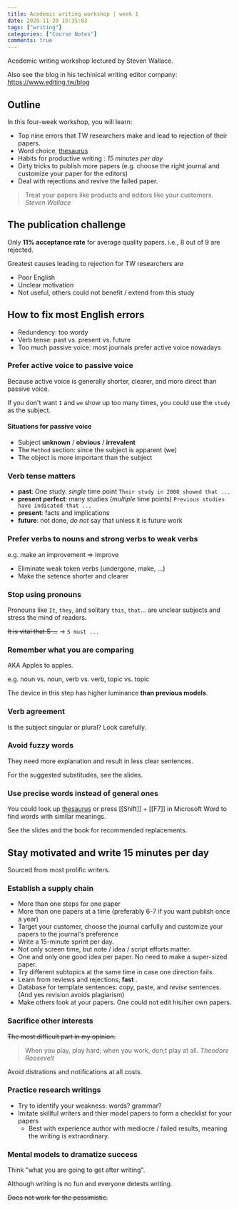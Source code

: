 ```yaml
---
title: Acedemic writing workshop | week 1
date: 2020-11-20 15:35:03
tags: ["writing"]
categories: ["Course Notes"]
comments: true
---
```


Acedemic writing workshop lectured by Steven Wallace.

Also see the blog in his techinical writing editor company: <https://www.editing.tw/blog>

<!--more-->

## Outline

In this four-week workshop, you will learn:
- Top nine errors that TW researchers make and lead to rejection of their papers.
- Word choice, [thesaurus](https://www.thesaurus.com/)
- Habits for productive writing : *15 minutes per day*
- Dirty tricks to publish more papers (e.g. choose the right journal and customize your paper for the editors)
- Deal with rejections and revive the failed paper.

> Treat your papers like products and editors like your customers. <cite> Steven Wallace </cite>

## The publication challenge

Only **11% acceptance rate** for average quality papers. i.e., 8 out of 9 are rejected.

Greatest causes leading to rejection for TW researchers are

- Poor English
- Unclear motivation
- Not useful, others could not benefit / extend from this study

## How to fix most English errors

- Redundency: too wordy
- Verb tense: past vs. present vs. future
- Too much passive voice: most journals prefer active voice nowadays

### Prefer active voice to passive voice

Because active voice is generally shorter, clearer, and more direct than passive voice.

If you don't want `I` and `we` show up too many times, you could use the `study` as the subject.

#### Situations for passive voice

- Subject **unknown** / **obvious** / **irrevalent**
- The `Method` section: since the subject is apparent (we)
- The object is more important than the subject

### Verb tense matters

- **past**: One study. *single* time point `Their study in 2000 showed that ...`
- **present perfect**: many studies (*multiple* time points) `Previous studies have indicated that ...`
- **present**: facts and implications
- **future**: not done, *do not* say that unless it is future work

### Prefer verbs to nouns and strong verbs to weak verbs

e.g. make an improvement => improve

- Eliminate weak token verbs (undergone, make, ...)
- Make the setence shorter and clearer

### Stop using pronouns

Pronouns like `It`, `they`, and solitary `this`, `that`... are unclear subjects and stress the mind of readers.

~~It is vital that S ...~~ -> `S must ...`

### Remember what you are comparing

AKA Apples to apples.

e.g. noun vs. noun, verb vs. verb, topic vs. topic

The device in this step has higher luminance **than previous models**.

### Verb agreement

Is the subject singular or plural? Look carefully.

### Avoid fuzzy words

They need more explanation and result in less clear sentences.

For the suggested substitudes, see the slides.

### Use precise words instead of general ones

You could look up [thesaurus](https://www.thesaurus.com/) or press [[Shift]] + [[F7]] in Microsoft Word to find words with similar meanings.

See the slides and the book for recommended replacements.


## Stay motivated and write 15 minutes per day

Sourced from most prolific writers.

### Establish a supply chain

- More than one steps for one paper
- More than one papers at a time (preferably 6-7 if you want publish once a year)
- Target your customer, choose the journal carfully and customize your papers to the journal's preference
- Write a 15-minute sprint per day.
- Not only screen time, but note / idea / script efforts matter.
- One and only one good idea per paper. No need to make a super-sized paper.
- Try different subtopics at the same time in case one direction fails.
- Learn from reviews and rejections, **fast** .
- Database for template sentences: copy, paste, and *revise* sentences. (And yes revision avoids plagiarism)
- Make others look at your papers. One could not edit his/her own papers.

### Sacrifice other interests

~~The most difficult part in my opinion.~~

> When you play, play hard; when you work, don;t play at all. <cite> Theodore Roosevelt </cite>

Avoid distrations and notifications at all costs.

### Practice research writings

- Try to identify your weakness: words? grammar?
- Imitate skillful writers and thier model papers to form a checklist for your papers
  - Best with experience author with mediocre / failed results, meaning the writing is extraordinary.

### Mental models to dramatize success

Think "what you are going to get after writing".

Although writing is no fun and everyone detests writing.

~~Does not work for the pessimistic.~~
